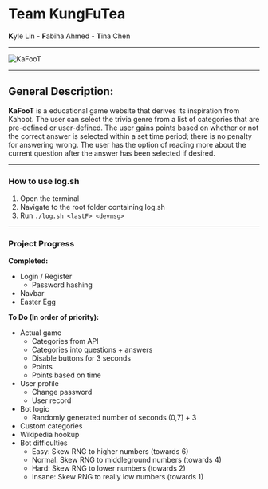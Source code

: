 # Team KungFuTea

**K**yle Lin - **F**abiha Ahmed - **T**ina Chen

---

![KaFooT](https://i.imgur.com/jnpT4oF.png)

---

## General Description:

**KaFooT** is a educational game website that derives its inspiration from Kahoot. The user can select the trivia genre from a list of categories that are pre-defined or user-defined. The user gains points based on whether or not the correct answer is selected within a set time period; there is no penalty for answering wrong. The user has the option of reading more about the current question after the answer has been selected if desired.

---

### How to use log.sh

1. Open the terminal
2. Navigate to the root folder containing log.sh
3. Run `./log.sh <lastF> <devmsg>`

---

### Project Progress

**Completed:**

* Login / Register
    * Password hashing
* Navbar
* Easter Egg

**To Do (In order of priority):**

* Actual game
    * Categories from API
    * Categories into questions + answers
    * Disable buttons for 3 seconds
    * Points
    * Points based on time
* User profile
    * Change password
    * User record
* Bot logic
    * Randomly generated number of seconds (0,7] + 3
* Custom categories
* Wikipedia hookup
* Bot difficulties
    * Easy: Skew RNG to higher numbers (towards 6)
    * Normal: Skew RNG to middleground numbers (towards 4)
    * Hard: Skew RNG to lower numbers (towards 2)
    * Insane: Skew RNG to really low numbers (towards 1)